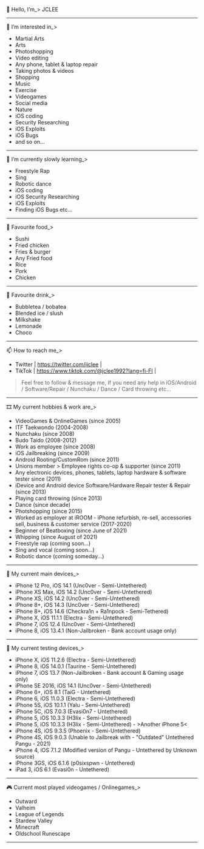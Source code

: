 👋 Hello, I’m_> JCLEE
_____________________________________________________________________________________________________________________________
👀 I’m interested in_>
- Martial Arts
- Arts
- Photoshopping
- Video editing
- Any phone, tablet & laptop repair
- Taking photos & videos
- Shopping
- Music
- Exercise
- Videogames
- Social media
- Nature
- iOS coding
- Security Researching 
- iOS Exploits
- iOS Bugs
- and so on...
_____________________________________________________________________________________________________________________________
🌱 I’m currently slowly learning_>
- Freestyle Rap
- Sing
- Robotic dance
- iOS coding
- iOS Security Researching
- iOS Exploits
- Finding iOS Bugs etc...
_____________________________________________________________________________________________________________________________
🍱 Favourite food_>
- Sushi
- Fried chicken
- Fries & burger
- Any Fried food
- Rice
- Pork
- Chicken
_____________________________________________________________________________________________________________________________
🥤 Favourite drink_>
- Bubbletea / bobatea
- Blended ice / slush
- Milkshake
- Lemonade
- Choco
_____________________________________________________________________________________________________________________________
📫 How to reach me_>
- Twitter | https://twitter.com/ijclee |
- TikTok | https://www.tiktok.com/@jclee1992?lang=fi-FI |
> Feel free to follow & message me, If you need any help in iOS/Android / Software/Repair / Nunchaku / Dance / Card throwing etc...
_____________________________________________________________________________________________________________________________
🎞 My current hobbies & work are_> 
- VideoGames & OnlineGames (since 2005)
- ITF Taekwondo (2004-2008)
- Nunchaku (since 2008) 
- Budo Taido (2008-2012)
- Work as employee (since 2008)
- iOS Jailbreaking (since 2009)
- Android Rooting/CustomRom (since 2011)
- Unions member > Employee rights co-op & supporter (since 2011)
- Any electronic devices, phones, tablets, laptop hardware & software tester since (2011)
- iDevice and Android device Software/Hardware Repair tester & Repair (since 2013)
- Playing card throwing (since 2013)
- Dance (since decade)
- Photshopping (since 2015)
- Worked as employer at iROOM - iPhone refurbish, re-sell, accessories sell, business & customer service (2017-2020)
- Beginner of Beatboxing (since June of 2021)
- Whipping (since August of 2021)
- Freestyle rap (coming soon...)
- Sing and vocal (coming soon...)
- Robotic dance (coming someday...)
_____________________________________________________________________________________________________________________________
📱 My current main devices_> 
- iPhone 12 Pro, iOS 14.1 (Unc0ver - Semi-Untethered)
- iPhone XS Max, iOS 14.2 (Unc0ver - Semi-Untethered)
- iPhone XS, iOS 14.2 (Unc0ver - Semi-Untethered)
- iPhone 8+, iOS 14.3 (Unc0ver - Semi-Untethered)
- iPhone 8+, iOS 14.6 (Checkra1n + Ra1npock - Semi-Tethered)
- iPhone X, iOS 11.1.1 (Electra - Semi-Untethered)
- iPhone 7, iOS 12.4 (Unc0ver - Semi-Untethered)
- iPhone 8, iOS 13.4.1 (Non-Jailbroken - Bank account usage only)
_____________________________________________________________________________________________________________________________
📴 My current testing devices_>
- iPhone X, iOS 11.2.6 (Electra - Semi-Untethered)
- iPhone 8, iOS 14.0.1 (Taurine - Semi-Untethered)
- iPhone 7, iOS 13.7 (Non-Jailbroken - Bank account & Gaming usage only)
- iPhone SE 2016, iOS 14.1 (Unc0ver - Semi-Untethered)
- iPhone 6+, iOS 8.1 (TaiG - Untethered)
- iPhone 6, iOS 11.0.3 (Electra - Semi-Untethered)
- iPhone 5S, iOS 10.1.1 (Yalu - Semi-Untethered)
- iPhone 5C, iOS 7.0.3 (Evasi0n7 - Untethered)
- iPhone 5, iOS 10.3.3 (H3lix - Semi-Untethered)
- iPhone 5, iOS 10.3.3 (H3lix - Semi-Untethered) - >Another iPhone 5<
- iPhone 4S, iOS 9.3.5 (Phoenix - Semi-Untethered) 
- iPhone 4S, iOS 9.0.3 (Unable to Jailbreak with - "Outdated" Untethered Pangu - 2021)
- iPhone 4, iOS 7.1.2 (Modified version of Pangu - Untethered by Unknown source)
- iPhone 3GS, iOS 6.1.6 (p0sixspwn - Untethered)
- iPad 3, iOS 6.1 (Evasi0n - Untethered)
_____________________________________________________________________________________________________________________________
🎮 Current most played videogames / Onlinegames_>
- Outward
- Valheim
- League of Legends
- Stardew Valley
- Minecraft
- Oldschool Runescape
_____________________________________________________________________________________________________________________________
